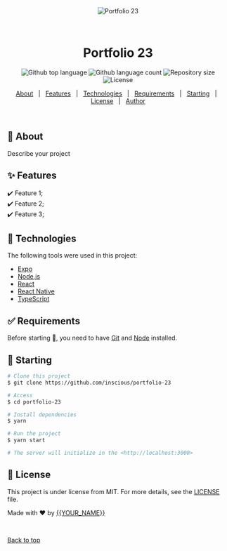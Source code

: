 <div align="center" id="top"> 
  <img src="./.github/app.gif" alt="Portfolio 23" />

&#xa0;

  <!-- <a href="https://portfolio23.netlify.app">Demo</a> -->
</div>

<h1 align="center">Portfolio 23</h1>

<p align="center">
  <img alt="Github top language" src="https://img.shields.io/github/languages/top/inscious/portfolio-23?color=56BEB8">

  <img alt="Github language count" src="https://img.shields.io/github/languages/count/inscious/portfolio-23?color=56BEB8">

  <img alt="Repository size" src="https://img.shields.io/github/repo-size/inscious/portfolio-23?color=56BEB8">

  <img alt="License" src="https://img.shields.io/github/license/inscious/portfolio-23?color=56BEB8">

  <!-- <img alt="Github issues" src="https://img.shields.io/github/issues/inscious/portfolio-23?color=56BEB8" /> -->

  <!-- <img alt="Github forks" src="https://img.shields.io/github/forks/inscious/portfolio-23?color=56BEB8" /> -->

  <!-- <img alt="Github stars" src="https://img.shields.io/github/stars/inscious/portfolio-23?color=56BEB8" /> -->
</p>

<!-- Status -->

<!-- <h4 align="center">
	🚧  Portfolio 23 🚀 Under construction...  🚧
</h4>

<hr> -->

<p align="center">
  <a href="#dart-about">About</a> &#xa0; | &#xa0; 
  <a href="#sparkles-features">Features</a> &#xa0; | &#xa0;
  <a href="#rocket-technologies">Technologies</a> &#xa0; | &#xa0;
  <a href="#white_check_mark-requirements">Requirements</a> &#xa0; | &#xa0;
  <a href="#checkered_flag-starting">Starting</a> &#xa0; | &#xa0;
  <a href="#memo-license">License</a> &#xa0; | &#xa0;
  <a href="https://github.com/inscious" target="_blank">Author</a>
</p>

<br>

## :dart: About

Describe your project

## :sparkles: Features

:heavy_check_mark: Feature 1;\
:heavy_check_mark: Feature 2;\
:heavy_check_mark: Feature 3;

## :rocket: Technologies

The following tools were used in this project:

-   [Expo](https://expo.io/)
-   [Node.js](https://nodejs.org/en/)
-   [React](https://pt-br.reactjs.org/)
-   [React Native](https://reactnative.dev/)
-   [TypeScript](https://www.typescriptlang.org/)

## :white_check_mark: Requirements

Before starting :checkered_flag:, you need to have [Git](https://git-scm.com) and [Node](https://nodejs.org/en/) installed.

## :checkered_flag: Starting

```bash
# Clone this project
$ git clone https://github.com/inscious/portfolio-23

# Access
$ cd portfolio-23

# Install dependencies
$ yarn

# Run the project
$ yarn start

# The server will initialize in the <http://localhost:3000>
```

## :memo: License

This project is under license from MIT. For more details, see the [LICENSE](LICENSE.md) file.

Made with :heart: by <a href="https://github.com/inscious" target="_blank">{{YOUR_NAME}}</a>

&#xa0;

<a href="#top">Back to top</a>
